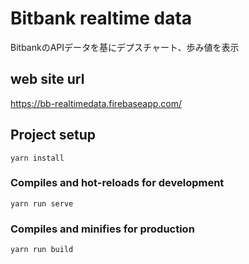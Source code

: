 # Bitbank realtime data
BitbankのAPIデータを基にデプスチャート、歩み値を表示

## web site url
https://bb-realtimedata.firebaseapp.com/

## Project setup
```
yarn install
```

### Compiles and hot-reloads for development
```
yarn run serve
```

### Compiles and minifies for production
```
yarn run build
```

